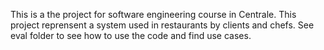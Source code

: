 This is a the project for software engineering course in Centrale.
This project reprensent a system used in restaurants by clients and chefs.
See eval folder to see how to use the code and find use cases.